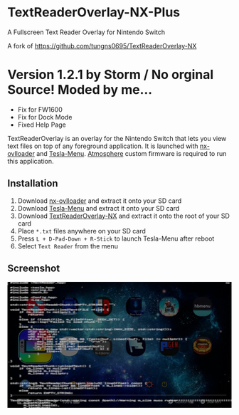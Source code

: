 # TextReaderOverlay-NX-Plus
A Fullscreen Text Reader Overlay for Nintendo Switch

A fork of https://github.com/tungns0695/TextReaderOverlay-NX

# Version 1.2.1 by Storm / No orginal Source! Moded by me...

- Fix for FW1600
- Fix for Dock Mode
- Fixed Help Page


TextReaderOverlay is an overlay for the Nintendo Switch that lets you view text files on top of any foreground application. It is launched with [nx-ovlloader](https://github.com/WerWolv/nx-ovlloader) and [Tesla-Menu](https://github.com/WerWolv/Tesla-Menu). [Atmosphere](https://github.com/Atmosphere-NX/Atmosphere) custom firmware is required to run this application.

## Installation

1. Download [nx-ovlloader](https://github.com/WerWolv/nx-ovlloader/releases) and extract it onto your SD card
2. Download [Tesla-Menu](https://github.com/WerWolv/Tesla-Menu/releases) and extract it onto your SD card
3. Download [TextReaderOverlay-NX](https://github.com/diwo/TextReaderOverlay-NX/releases) and extract it onto the root of your SD card
4. Place `*.txt` files anywhere on your SD card
5. Press `L + D-Pad-Down + R-Stick` to launch Tesla-Menu after reboot
6. Select `Text Reader` from the menu

## Screenshot

<img src="./res/TextReader.jpg" />
